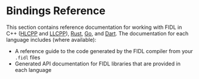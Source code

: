 # Bindings Reference

This section contains reference documentation for working with FIDL in
C++ ([HLCPP][hlcpp-bindings] and [LLCPP][llcpp-bindings]),
[Rust][rust-bindings], [Go][go-bindings], and [Dart][dart-bindings].
The documentation for each language includes (where available):

  * A reference guide to the code generated by the FIDL compiler from your `.fidl` files
  * Generated API documentation for FIDL libraries that are provided in each language

<!-- xrefs -->
[hlcpp-bindings]: reference/fidl/bindings/hlcpp-bindings.md
[rust-bindings]: reference/fidl/bindings/rust-bindings.md
[llcpp-bindings]: reference/fidl/bindings/llcpp-bindings.md
[go-bindings]: reference/fidl/bindings/go-bindings.md
[dart-bindings]: reference/fidl/bindings/dart-bindings.md
